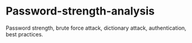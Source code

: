 # Password-strength-analysis
Password strength, brute force attack, dictionary attack, authentication, best practices.

